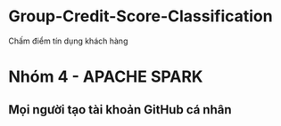 # Group-Credit-Score-Classification
Chấm điểm tín dụng khách hàng

# Nhóm 4 - APACHE SPARK
## Mọi người tạo tài khoản GitHub cá nhân